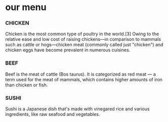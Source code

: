 <!DOCTYPE html>
<html>
<head>
<meta charset="utf-8">
<meta name="viewport" content="width=device-width, initial-scale=1">
<title>assignment.html</title>
<style>

/********** Base styles **********/
* {
  box-sizing: border-box;
}
h1 {
  margin-bottom: 15px;
}

h3>p{
  border: 1px solid black;
  background-color: #fe7777;
  width: 90%;
  height: 150px;
  margin: 10px;
  font-family: Helvetica;
  color: red;
}

/* Simple Responsive Framework. */
.row {
  width: 100%;
}

/********** Large devices only **********/
@media (min-width: 1200px) {
  .col-lg-1, .col-lg-2, .col-lg-3, .col-lg-4, .col-lg-5, .col-lg-6, .col-lg-7, .col-lg-8, .col-lg-9, .col-lg-10, .col-lg-11, .col-lg-12 {
    float: left;
    border: 20px solid white;
  }
  .col-lg-1 {
    width: 8.33%;
  }
  .col-lg-2 {
    width: 16.66%;
  }
  .col-lg-3 {
    width: 25%;
  }
  .col-lg-4 {
    width: 33.33%;
  }
  .col-lg-5 {
    width: 41.66%;
  }
  .col-lg-6 {
    width: 50%;
  }
  .col-lg-7 {
    width: 58.33%;
  }
  .col-lg-8 {
    width: 66.66%;
  }
  .col-lg-9 {
    width: 74.99%;
  }
  .col-lg-10 {
    width: 83.33%;
  }
  .col-lg-11 {
    width: 91.66%;
  }
  .col-lg-12 {
    width: 100%;
  }
}

/********** Medium devices only **********/
@media (min-width: 992px) and (max-width: 1199px) {
  .col-md-1, .col-md-2, .col-md-3, .col-md-4, .col-md-5, .col-md-6, .col-md-7, .col-md-8, .col-md-9, .col-md-10, .col-md-11, .col-md-12 {
    float: left;
    border: 20px white;
  }
  .col-md-1 {
    width: 8.33%;
  }
  .col-md-2 {
    width: 16.66%;
  }
  .col-md-3 {
    width: 25%;
  }
  .col-md-4 {
    width: 33.33%;
  }
  .col-md-5 {
    width: 41.66%;
  }
  .col-md-6 {
    width: 50%;
  }
  .col-md-7 {
    width: 58.33%;
  }
  .col-md-8 {
    width: 66.66%;
  }
  .col-md-9 {
    width: 74.99%;
  }
  .col-md-10 {
    width: 83.33%;
  }
  .col-md-11 {
    width: 91.66%;
  }
  .col-md-12 {
    width: 100%;
  }
}

</style>
</head>
<body>
<h1>our menu</h1>

<div class="row">
  <div class="col-lg-3 col-md-6">
    <h3>CHICKEN</h3>
    <P>Chicken is the most common type of poultry in the world.[3] Owing to the relative ease and low cost of raising chickens—in comparison to mammals such as cattle or hogs—chicken meat (commonly called just "chicken") and chicken eggs have become prevalent in numerous cuisines.</P>
  </div>
  <div class="col-lg-3 col-md-6">
    <h3>BEEF</h3>
    <P>Beef is the meat of cattle (Bos taurus). It is categorized as red meat — a term used for the meat of mammals, which contains higher amounts of iron than chicken or fish.</P>
  </div>
  <div class="col-lg-3 col-md-6">
    <h3>SUSHI</h3>
    <p>Sushi is a Japanese dish that's made with vinegared rice and various ingredients, like raw seafood and vegetables.</p>
  </div>
</div>

</body>
</html>
